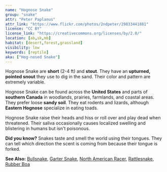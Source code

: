 ```yaml
---
name: "Hognose Snake"
group: "snake"
attr: "Peter Paplanus"
attr_link: "https://www.flickr.com/photos/2ndpeter/29833441881"
license: "CC BY"
license_link: "https://creativecommons.org/licenses/by/2.0/"
location: [ab,sk,mb]
habitat: [desert,forest,grassland]
visibility: low
keywords: [reptile]
aka: ["Hog-nosed Snake"]
---
```

Hognose Snake are **short** (2-4 ft) and **stout**. They have an **upturned, pointed snout** they use to dig in the sand. Their color and pattern are extremely variable.

Hognose Snake can be found across the **United States** and parts of **southern Canada** in woodlands, prairies, farmlands, and coastal areas. They prefer loose **sandy soil**. They eat rodents and lizards, although **Eastern Hognose** specialize in eating toads.

Hognose Snake raise their heads and hiss or roll over and play dead when threatened. Their saliva occasionally causes localized swelling and blistering in humans but isn't poisonous.

**Did you know?** Snakes taste and smell the world using their tongues. They can tell which direction the scent is coming from because their tongue is forked.

<!-- generated, do not edit -->
**See Also:**
[Bullsnake](/herps/bullsnake/),
[Garter Snake](/herps/gartsnake/),
[North American Racer](/herps/naracer/),
[Rattlesnake](/herps/ratlsnak/),
[Rubber Boa](/herps/rubboa/)
